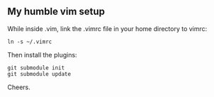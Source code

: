 ## My humble vim setup

While inside .vim, link the .vimrc file in your home directory to vimrc:

    ln -s ~/.vimrc

Then install the plugins:

    git submodule init
    git submodule update

Cheers.
